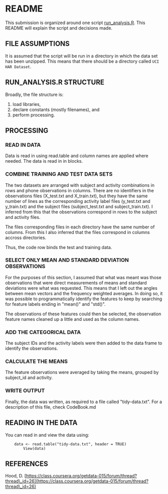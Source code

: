 README
======

This submission is organized around one script [run\_analysis.R](https://github.com/lkoudstaal/getdata-project/blob/master/run\_analysis.R). This README will explain the script and decisions made.


FILE ASSUMPTIONS
----------------
It is assumed that the script will be run in a directory in which the data set has been unzipped. This means that there should be a directory called `UCI HAR Dataset`.


RUN\_ANALYSIS.R STRUCTURE
------------------------
Broadly, the file structure is:
 
1. load libraries, 
2. declare constants (mostly filenames), and 
3. perform processing.


PROCESSING
----------

### READ IN DATA
Data is read in using read.table and column names are applied where needed. The data is read in in blocks.

### COMBINE TRAINING AND TEST DATA SETS
The two datasets are arranged with subject and activity combinations in rows and phone observations in columns. There are no identifiers in the observations files (X\_test.txt and X\_train.txt), but they have the same number of lines as the corresponding activity label files (y\_test.txt and y\_train.txt) and the subject files (subject\_test.txt and subject\_train.txt). I inferred from this that the observations correspond in rows to the subject and activity files.

The files corresponding files in each directory have the same number of columns. From this I also inferred that the files correspond in columns accross directories.

Thus, the code row binds the test and training data.

### SELECT ONLY MEAN AND STANDARD DEVIATION OBSERVATIONS
For the purposes of this section, I assumed that what was meant was those observations that were direct measurements of means and standard deviations were what was requested. This means that I left out the angles between mean vectors and the frequency weighted averages. In doing so, it was possible to programmatically identify the features to keep by searching for feature labels ending in "mean()" and "std()".

The observations of these features could then be selected, the observation feature names cleaned up a little and used as the column names.

### ADD THE CATEGORICAL DATA
The subject IDs and the activity labels were then added to the data frame to identify the observations.

### CALCULATE THE MEANS
The feature observations were averaged by taking the means, grouped by subject\_id and activity.

### WRITE OUTPUT
Finally, the data was written, as required to a file called "tidy-data.txt". For a description of this file, check CodeBook.md


READING IN THE DATA
-------------------
You can read in and view the data using:

		data <- read.table("tidy-data.txt", header = TRUE)
    		View(data)


REFERENCES
----------
Hood, D. [https://class.coursera.org/getdata-015/forum/thread?thread\_id=26](https://class.coursera.org/getdata-015/forum/thread?thread\_id=26)
